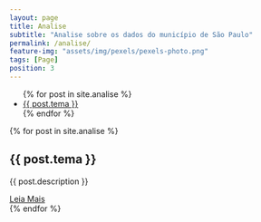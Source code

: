 ```yaml
---
layout: page
title: Analise
subtitle: "Analise sobre os dados do município de São Paulo" 
permalink: /analise/
feature-img: "assets/img/pexels/pexels-photo.png"
tags: [Page]
position: 3
---
```


<!-- lista de cards -->
<div class="dados">

 <div class="toc-list">
   <div class="box-list">
    <ul class="toc">
      {% for post in site.analise %}
        <li class="li-toc">
          <a class="test" href="#{{ post.title | slugify }}">{{ post.tema }}</a>
        </li>
      {% endfor %}
    </ul>
   </div>
 </div>
 <!-- cards do post -->
 <div class="contain">
   {% for post in site.analise %}
     <div class="box-analis">
        <span></span>
        <div class="contente">
          <div class="linha"></div>
          <h2>{{ post.tema }}</h2>
          <p>{{ post.description }}</p>
          <a class="btn" href="{{ post.url }}">Leia Mais</a>
        </div>
      </div>
   {% endfor %}
  </div>
</div>